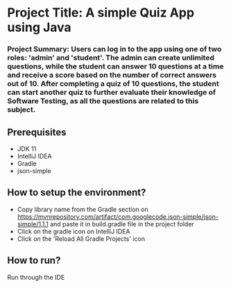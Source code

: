 # Project Title: A simple Quiz App using Java  

### Project Summary: Users can log in to the app using one of two roles: 'admin' and 'student'. The admin can create unlimited questions, while the student can answer 10 questions at a time and receive a score based on the number of correct answers out of 10. After completing a quiz of 10 questions, the student can start another quiz to further evaluate their knowledge of Software Testing, as all the questions are related to this subject.    

## Prerequisites  
* JDK 11
* IntelliJ IDEA
* Gradle
* json-simple

## How to setup the environment?  
* Copy library name from the Gradle section on https://mvnrepository.com/artifact/com.googlecode.json-simple/json-simple/1.1.1 and paste it in build.gradle file in the project folder
* Click on the gradle icon on IntelliJ IDEA
* Click on the 'Reload All Gradle Projects' icon

## How to run?  
Run through the IDE  

